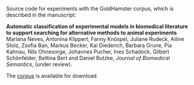 
Source code for experiments with the GoldHamster corpus, which is described in the manuscript:

**Automatic classification of experimental models in biomedical literature to support searching for alternative methods to animal experiments**
Mariana Neves, Antonina Klippert, Fanny Knöspel, Juliane Rudeck, Ailine Stolz, Zsofia Ban, Markus Becker, Kai Diederich, Barbara Grune, Pia Kahnau, Nils Ohnesorge, Johannes Pucher, Ines Schadock, Gilbert Schönfelder, Bettina Bert and Daniel Butzke, *Journal of Biomedical Semantics*, (under review).

The [corpus](https://doi.org/10.5281/zenodo.7152295) is available for download.


